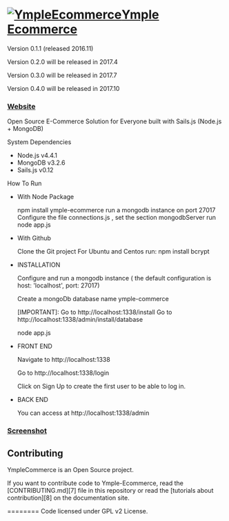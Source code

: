 <h1>
<a href="http://www.ymple.com"><img alt="YmpleEcommerce" src="http://www.ymple.com/img/logo_ymple.png" title="YmpleEcommerce"/>Ymple Ecommerce</a>
</h1>

Version 0.1.1 (released 2016.11)

Version 0.2.0 will be released in 2017.4

Version 0.3.0 will be released in 2017.7

Version 0.4.0 will be released in 2017.10



### [Website](http://www.ymple.com/)


Open Source E-Commerce Solution for Everyone built with Sails.js (Node.js + MongoDB)

System Dependencies
* Node.js v4.4.1
* MongoDB v3.2.6
* Sails.js v0.12

How To Run

- With Node Package

    npm install ymple-ecommerce
    run a mongodb instance on port 27017
    Configure the file connections.js , set the section mongodbServer
    run node app.js

- With Github

    Clone the Git project
    For Ubuntu and Centos run: 
    npm install bcrypt


- INSTALLATION

     Configure and run a mongodb instance ( the default configuration is  host: 'localhost', port: 27017)

     Create a mongoDb database name ymple-commerce

     [IMPORTANT]: Go to http://localhost:1338/install
     Go to http://localhost:1338/admin/install/database

     node app.js

- FRONT END

     Navigate to http://localhost:1338

     Go to http://localhost:1338/login

     Click on Sign Up to create the first user to be able to log in.

- BACK END

     You can access at http://localhost:1338/admin


### [Screenshot](http://www.ymple.com/screenshot.html)

Contributing
--------

YmpleCommerce is an Open Source project.

If you want to contribute code to Ymple-Ecommerce, read the [CONTRIBUTING.md][7] file in this repository or read the [tutorials about contribution][8] on the documentation site.


========
Code licensed under GPL v2 License.
